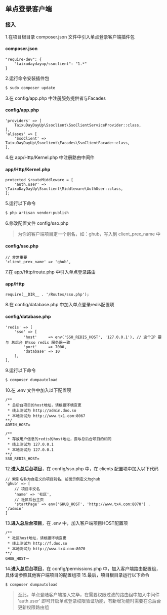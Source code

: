 ## 单点登录客户端  
### 接入
1.在项目根目录 composer.json 文件中引入单点登录客户端插件包
#### composer.json
	"require-dev": {
        "taixudaydayup/ssoclient": "1.*"
    }
2.运行命令安装插件包  
```sh
$ sudo composer update
```  
3.在 config/app.php 中注册服务提供者与Facades
#### config/app.php
    'providers' => [
        TaixuDayDayUp\Ssoclient\SsoClientServiceProvider::class,
    ],
    'aliases' => [
        'SsoClient' => TaixuDayDayUp\Ssoclient\Facades\SsoClientFacade::class,
    ],
4.在 app/Http/Kernel.php 中注册路由中间件  
#### app/Http/Kernel.php
    protected $routeMiddleware = [
        'auth.user' => \TaixuDayDayUp\Ssoclient\Middleware\AuthUser::class,
    ];    
5.运行以下命令  
```sh
$ php artisan vendor:publish
```  
6.修改配置文件 config/sso.php
>为你的客户端项目定一个别名，如：ghub，写入到 client_prex_name 中  

#### config/sso.php  
    // 非常重要
    'client_prex_name' => 'ghub',
7.在 app/Http/route.php 中引入单点登录路由
#### app/Http 
    require(__DIR__ . '/Routes/sso.php');  
8.在 config/database.php 中加入单点登录redis配置项  
#### config/database.php
    'redis' => [
        'sso' => [
            'host'     => env('SSO_REDIS_HOST', '127.0.0.1'), // 这个IP 要与 总后台 的sso redis 服务器一致
            'port'     => 7000,
            'database' => 10
        ],
    ],
9.运行以下命令  
```sh
$ composer dumpautoload
```  
10.在 .env 文件中加入以下配置项  

    /** 
	 * 总后台项目的host地址，请根据环境变更
	 * 线上测试为 http://admin.doo.so
	 * 本地测试为 http://www.tx1.com:8067
	**/
	ADMIN_HOST=
	
	/**
	 * 存放用户信息的redis的host地址，要与总后台项目的相同
	 * 线上测试为 127.0.0.1
	 * 本地测试为 127.0.0.1
	**/
	SSO_REDIS_HOST=
12.**进入总后台项目**，在 config/sso.php 中，在 clients 配置项中加入以下代码  

    // 索引名称为自定义的项目别名，前面示例定义为ghub
    'ghub' => [
        // 项目中文名
        'name' => '社区',
        // 社区后台主页
        'startPage' => env('GHUB_HOST', 'http://www.tx4.com:8070') . '/admin'
    ]
13.**进入总后台项目**，在 .env 中，加入客户端项目HOST配置项  

    /** 
	 * 社区host地址，请根据环境变更
	 * 线上测试为 http://f.doo.so
	 * 本地测试为 http://www.tx4.com:8070
	**/
    GHUB_HOST＝
14.**进入总后台项目**，在 config/permissions.php 中，加入客户端路由配置组，具体请参照其他客户端项目的配置组项
15.最后，项目根目录运行以下命令  
```sh
$ composer dumpautoload
```
    
>至此，单点登陆客户端接入完毕，在需要权限过滤的路由组中加入中间件 'auth.user' 即可开启单点登录权限验证功能，有新增功能时需要在总后台更新权限路由组
